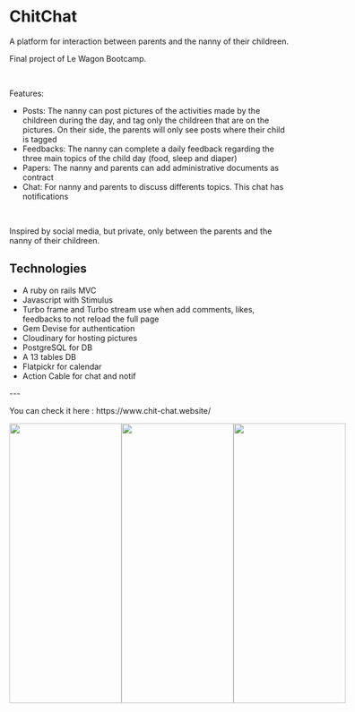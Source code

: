 <h1>ChitChat</h1>
<p>A platform for interaction between parents and the nanny of their childreen.</p>
<p>Final project of Le Wagon Bootcamp.</p>
<br>
<p>Features:</p>
<ul>
  <li>Posts: The nanny can post pictures of the activities made by the childreen during the day, and tag only the childreen that are on the pictures. On their side, the parents will only see posts where their child is tagged</li>
  <li>Feedbacks: The nanny can complete a daily feedback regarding the three main topics of the child day (food, sleep and diaper)</li>
  <li>Papers: The nanny and parents can add administrative documents as contract</li>
  <li>Chat: For nanny and parents to discuss differents topics. This chat has notifications </li>
</ul>
<br>
<p>Inspired by social media, but private, only between the parents and the nanny of their childreen.</p>
<h2>Technologies</h2>
<ul>
  <li>A ruby on rails MVC</li>
  <li>Javascript with Stimulus</li>
  <li>Turbo frame and Turbo stream use when add comments, likes, feedbacks to not reload the full page</li>
  <li>Gem Devise for authentication</li>
  <li>Cloudinary for hosting pictures</li>
  <li>PostgreSQL for DB</li>
  <li>A 13 tables DB</li>
  <li>Flatpickr for calendar</li>
  <li>Action Cable for chat and notif</li>
</ul>
<p>---</p>
<p>You can check it here : https://www.chit-chat.website/</p>
<div style="display: flex">
<img src="app/assets/images/feed.gif" width="200" height="500"/>
<img src="app/assets/images/message.gif" width="200" height="500"/>
<img src="app/assets/images/mobile.gif" width="200" height="500"/>
</div>
